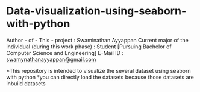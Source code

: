 # Data-visualization-using-seaborn-with-python
Author - of - This - project : Swaminathan Ayyappan 
Current major of the individual (during this work phase) : Student [Pursuing Bachelor of Computer Science and Engineering] 
E-Mail ID : swamynathanayyappan@gmail.com

*This repository is intended to visualize the several dataset using seaborn with python
*you can directly load the datasets because those datasets are inbuild datasets 

